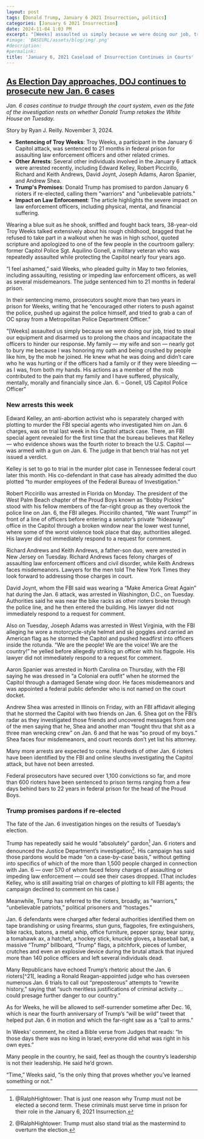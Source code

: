 ```yaml
---
layout: post
tags: [Donald Trump, January 6 2021 Insurrection, politics]
categories: [January 6 2021 Insurrection]
date: 2024-11-04 1:03 PM
excerpt: "[Weeks] assaulted us simply because we were doing our job, tried to steal our equipment and disarmed us to prolong the chaos and incapacitate the officers to hinder our response. My family — my wife and son — nearly got to bury me because I was honoring my oath and being crushed by people like him, by the mob he joined. He knew what he was doing and didn’t care who he was hurting or if the officers had a family or if they were bleeding — as I was, from both my hands. His actions as a member of the mob contributed to the pain that my family and I have suffered, physically, mentally, morally and financially since Jan. 6. – former Capitol Police Sgt. Aquilino Gonell, a military veteran who was repeatedly assaulted while protecting the Capito"
#image: 'BASEURL/assets/blog/img/.png'
#description:
#permalink:
title: 'January 6, 2021 Caseload of Insurrection Continues in Courts'
---
```



## [As Election Day approaches, DOJ continues to prosecute new Jan. 6 cases](https://www.nbcnews.com/politics/justice-department/new-jan-6-arrests-sentences-ahead-2024-election-rcna178505)

*Jan. 6 cases continue to trudge through the court system, even as the fate of the investigation rests on whether Donald Trump retakes the White House on Tuesday.*

Story by Ryan J. Reilly. November 3, 2024.

- **Sentencing of Troy Weeks**: Troy Weeks, a participant in the January 6 Capitol attack, was sentenced to 21 months in federal prison for assaulting law enforcement officers and other related crimes.
- **Other Arrests**: Several other individuals involved in the January 6 attack were arrested recently, including Edward Kelley, Robert Piccirillo, Richard and Keith Andrews, David Joynt, Joseph Adams, Aaron Spanier, and Andrew Shea.
- **Trump's Promises**: Donald Trump has promised to pardon January 6 rioters if re-elected, calling them "warriors" and "unbelievable patriots."
- **Impact on Law Enforcement**: The article highlights the severe impact on law enforcement officers, including physical, mental, and financial suffering.

Wearing a blue suit as he shook, sniffled and fought back tears, 38-year-old Troy Weeks talked extensively about his rough childhood, bragged that he refused to take part in a walkout when he was in high school, quoted scripture and apologized to one of the few people in the courtroom gallery: former Capitol Police Sgt. Aquilino Gonell, a military veteran who was repeatedly assaulted while protecting the Capitol nearly four years ago.

“I feel ashamed,” said Weeks, who pleaded guilty in May to two felonies, including assaulting, resisting or impeding law enforcement officers, as well as several misdemeanors.
The judge sentenced him to 21 months in federal prison.

In their sentencing memo, prosecutors sought more than two years in prison for Weeks, writing that he “encouraged other rioters to push against the police, pushed up against the police himself, and tried to grab a can of OC spray from a Metropolitan Police Department Officer.”

"[Weeks] assaulted us simply because we were doing our job, tried to steal our equipment and disarmed us to prolong the chaos and incapacitate the officers to hinder our response. My family — my wife and son — nearly got to bury me because I was honoring my oath and being crushed by people like him, by the mob he joined. He knew what he was doing and didn’t care who he was hurting or if the officers had a family or if they were bleeding — as I was, from both my hands. His actions as a member of the mob contributed to the pain that my family and I have suffered, physically, mentally, morally and financially since Jan. 6. – Gonell, US Capitol Police Officer"

### New arrests this week

Edward Kelley, an anti-abortion activist who is separately charged with plotting to murder the FBI special agents who investigated him on Jan. 6 charges, was on trial last week in his Capitol attack case. There, an FBI special agent revealed for the first time that the bureau believes that Kelley — who evidence shows was the fourth rioter to breach the U.S. Capitol — was armed with a gun on Jan. 6. The judge in that bench trial has not yet issued a verdict.

Kelley is set to go to trial in the murder plot case in Tennessee federal court later this month. His co-defendant in that case has already admitted the duo plotted “to murder employees of the Federal Bureau of Investigation.”

Robert Piccirillo was arrested in Florida on Monday. The president of the West Palm Beach chapter of the Proud Boys known as “Bobby Pickles” stood with his fellow members of the far-right group as they overtook the police line on Jan. 6, the FBI alleges. Piccirillo chanted, “We want Trump!” in front of a line of officers before entering a senator’s private “hideaway” office in the Capitol through a broken window near the lower west tunnel, where some of the worst violence took place that day, authorities alleged. His lawyer did not immediately respond to a request for comment.

Richard Andrews and Keith Andrews, a father-son duo, were arrested in New Jersey on Tuesday. Richard Andrews faces felony charges of assaulting law enforcement officers and civil disorder, while Keith Andrews faces misdemeanors. Lawyers for the men told The New York Times they look forward to addressing those charges in court.

David Joynt, whom the FBI said was wearing a “Make America Great Again” hat during the Jan. 6 attack, was arrested in Washington, D.C., on Tuesday. Authorities said he was near the bike racks as other rioters broke through the police line, and he then entered the building. His lawyer did not immediately respond to a request for comment.

Also on Tuesday, Joseph Adams was arrested in West Virginia, with the FBI alleging he wore a motorcycle-style helmet and ski goggles and carried an American flag as he stormed the Capitol and pushed headfirst into officers inside the rotunda. “We are the people! We are the voice! We are the country!” he yelled before allegedly striking an officer with his flagpole. His lawyer did not immediately respond to a request for comment.

Aaron Spanier was arrested in North Carolina on Thursday, with the FBI saying he was dressed in “a Colonial era outfit” when he stormed the Capitol through a damaged Senate wing door. He faces misdemeanors and was appointed a federal public defender who is not named on the court docket.

Andrew Shea was arrested in Illinois on Friday, with an FBI affidavit alleging that he stormed the Capitol with two friends on Jan. 6. Shea got on the FBI’s radar as they investigated those friends and uncovered messages from one of the men saying that he, Shea and another man “fought thru that shit as a three man wrecking crew” on Jan. 6 and that he was “so proud of my boys.” Shea faces four misdemeanors, and court records don’t yet list his attorney.

Many more arrests are expected to come. Hundreds of other Jan. 6 rioters have been identified by the FBI and online sleuths investigating the Capitol attack, but have not been arrested.

Federal prosecutors have secured over 1,100 convictions so far, and more than 600 rioters have been sentenced to prison terms ranging from a few days behind bars to 22 years in federal prison for the head of the Proud Boys.

### Trump promises pardons if re-elected

The fate of the Jan. 6 investigation hinges on the results of Tuesday’s election.

Trump has repeatedly said he would “absolutely” pardon[^11] Jan. 6 rioters and denounced the Justice Department’s investigation[^12]. His campaign has said those pardons would be made “on a case-by-case basis,” without getting into specifics of which of the more than 1,500 people charged in connection with Jan. 6 — over 570 of whom faced felony charges of assaulting or impeding law enforcement — could see their cases dropped. (That includes Kelley, who is still awaiting trial on charges of plotting to kill FBI agents; the campaign declined to comment on his case.)

[^11]: @RalphHightower: That is just one reason why Trump must not be elected a second term. These criminals must serve time in prison for their role in the January 6, 2021 Insurrection. 

[^12]: @RalphHightower: Trump must also stand trial as the mastermind to overturn the election. 

Meanwhile, Trump has referred to the rioters, broadly, as “warriors,” “unbelievable patriots,” political prisoners and “hostages.”

Jan. 6 defendants were charged after federal authorities identified them on tape brandishing or using firearms, stun guns, flagpoles, fire extinguishers, bike racks, batons, a metal whip, office furniture, pepper spray, bear spray, a tomahawk ax, a hatchet, a hockey stick, knuckle gloves, a baseball bat, a massive “Trump” billboard, “Trump” flags, a pitchfork, pieces of lumber, crutches and even an explosive device during the brutal attack that injured more than 140 police officers and left several individuals dead.

Many Republicans have echoed Trump’s rhetoric about the Jan. 6 rioters[^21[, leading a Ronald Reagan-appointed judge who has overseen numerous Jan. 6 trials to call out “preposterous” attempts to “rewrite history,” saying that “such meritless justifications of criminal activity ... could presage further danger to our country.”

[^21]: @RalphHightower: **What the FUCK?!** Do you God-damned Trumpers cowering in fear of the rioters?

As for Weeks, he will be allowed to self-surrender sometime after Dec. 16, which is near the fourth anniversary of Trump’s “will be wild” tweet that helped put Jan. 6 in motion and which the far-right saw as a “call to arms.”

In Weeks’ comment, he cited a Bible verse from Judges that reads: “In those days there was no king in Israel; everyone did what was right in his own eyes.”

Many people in the country, he said, feel as though the country’s leadership is not their leadership. He said he’d grown.

“Time,” Weeks said, “is the only thing that proves whether you’ve learned something or not.”
